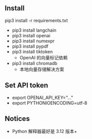 ## Install
pip3 install -r requirements.txt
- pip3 install langchain
- pip3 install openai
- pip3 install numexpr
- pip3 install pypdf
- pip3 install tiktoken 
  - OpenAI 的向量标记依赖
- pip3 install chromadb 
  - 本地向量存储解决方案


## Set API token
- export OPENAI_API_KEY="..."
- export PYTHONIOENCODING=utf-8


## Notices
- Python 解释器最好是 3.12 版本+